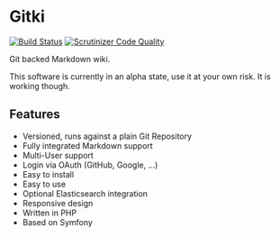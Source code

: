 Gitki
=====

[![Build Status](https://travis-ci.org/dontdrinkandroot/gitki.php.svg?branch=master)](https://travis-ci.org/dontdrinkandroot/gitki.php)
[![Scrutinizer Code Quality](https://scrutinizer-ci.com/g/dontdrinkandroot/gitki.php/badges/quality-score.png?b=master)](https://scrutinizer-ci.com/g/dontdrinkandroot/gitki.php/?branch=master)

Git backed Markdown wiki.

This software is currently in an alpha state, use it at your own risk. It is working though.

Features
--------

* Versioned, runs against a plain Git Repository
* Fully integrated Markdown support
* Multi-User support
* Login via OAuth (GitHub, Google, ...)
* Easy to install
* Easy to use
* Optional Elasticsearch integration
* Responsive design
* Written in PHP
* Based on Symfony
